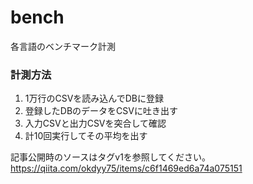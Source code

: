 # bench
各言語のベンチマーク計測

### 計測方法
1. 1万行のCSVを読み込んでDBに登録
3. 登録したDBのデータをCSVに吐き出す
4. 入力CSVと出力CSVを突合して確認
5. 計10回実行してその平均を出す

記事公開時のソースはタグv1を参照してください。  
https://qiita.com/okdyy75/items/c6f1469ed6a74a075151  
